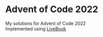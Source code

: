 # Advent of Code 2022

My solutions for Advent of Code 2022  
Implemented using [LiveBook](https://livebook.dev/)
